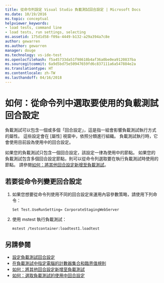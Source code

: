 ```yaml
---
title: 從命令列設定 Visual Studio 負載測試回合設定 | Microsoft Docs
ms.date: 10/19/2016
ms.topic: conceptual
helpviewer_keywords:
- load tests, command line
- load tests, run settings, selecting
ms.assetid: 175d1d58-f09a-4449-b132-a29a394a7c8e
author: gewarren
ms.author: gewarren
manager: douge
ms.technology: vs-ide-test
ms.openlocfilehash: f5a45733da51f98618b4af36a0be0ea9120837ba
ms.sourcegitcommit: 6a9d5bd75e50947659fd6c837111a6a547884e2a
ms.translationtype: HT
ms.contentlocale: zh-TW
ms.lasthandoff: 04/16/2018
---
```

# <a name="how-to-select-a-load-test-run-setting-to-use-from-the-command-line"></a>如何：從命令列中選取要使用的負載測試回合設定

負載測試可以包含一個或多個「回合設定」，這是指一組會影響負載測試執行方式的屬性。 這些設定會在 [屬性] 視窗中，依照分類進行組織。 負載測試執行時，它會使用目前設為使用中的回合設定。

 如果您的負載測試只包含一個回合設定，該設定一律為使用中的節點。 如果您的負載測試包含多個回合設定節點，則可以從命令列選取要在執行負載測試時使用的節點。 請參閱[如何：將其他回合設定新增至負載測試](../test/how-to-add-additional-run-settings-to-a-load-test.md)。

## <a name="to-change-the-run-setting-from-the-command-line"></a>若要從命令列變更回合設定

1.  如果您想要從命令列使用不同的回合設定來運用內容參數策略，請使用下列命令：

    `Set Test.UseRunSetting= CorporateStagingWebServer`

2.  使用 mstest 執行負載測試：

    `mstest /testcontainer:loadtest1.loadtest`

## <a name="see-also"></a>另請參閱

- [設定負載測試回合設定](../test/configure-load-test-run-settings.md)
- [在負載測試中指定電腦的計數器集合和臨界值規則](../test/specify-counter-sets-and-threshold-rules-for-load-testing.md)
- [如何：將其他回合設定新增至負載測試](../test/how-to-add-additional-run-settings-to-a-load-test.md)
- [如何：選取負載測試的使用中回合設定](../test/how-to-select-the-active-run-setting-for-a-load-test.md)